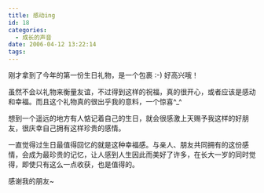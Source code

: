 ```yaml
---
title: 感动ing
id: 18
categories:
  - 成长的声音
date: 2006-04-12 13:22:14
tags:
---
```


刚才拿到了今年的第一份生日礼物，是一个包裹 :-)  好高兴哦！

虽然不会以礼物来衡量友谊，不过得到这样的祝福，真的很开心，或者应该是感动和幸福。而且这个礼物真的很出乎我的意料，一个惊喜^_^

想到一个遥远的地方有人惦记着自己的生日，就会很感激上天赐予我这样的好朋友，很庆幸自己拥有这样珍贵的感情。

一直觉得过生日最值得回忆的就是这种幸福感。与亲人、朋友共同拥有的这份感情，会成为最珍贵的记忆，让人感到人生因此而美好了许多，在长大一岁的同时觉得，即使只有这么一点收获，也是值得的。

感谢我的朋友~
